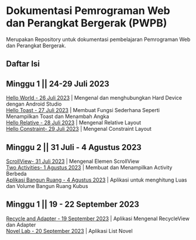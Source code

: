 # Dokumentasi Pemrograman Web dan Perangkat Bergerak (PWPB)
Merupakan Repository untuk dokumentasi pembelajaran Pemrograman Web dan Perangkat Bergerak.

## Daftar Isi

## Minggu 1 || 24-29 Juli 2023
[Hello World - 26 Juli 2023](DivanandaFirstApplication) | Mengenal dan menghubungkan Hard Device dengan Android Studio<br>
[Hello Toast - 27 Juli 2023](HelloToast) | Membuat Fungsi Sederhana Seperti Menampilkan Toast dan Menambah Angka <br>
[Hello Relative - 28 Juli 2023](HelloRelative) | Mengenal Relative Layout<br>
[Hello Constraint- 29 Juli 2023](HelloConstrain) | Mengenal Constraint Layout<br>

## Minggu 2 || 31 Juli - 4 Agustus 2023
[ScrollView- 31 Juli 2023](DivanandaScrolling) | Mengenal Elemen ScrollView<br>
[Two Activities- 1 Agustus 2023](TwoActivity) | Membuat dan Menampilkan Activity Berbeda<br>
[Aplikasi Bangun Ruang - 4 Agustus 2023](ProjectBangunRuang) | Aplikasi untuk menghitung Luas dan Volume Bangun Ruang Kubus<br>

## Minggu 1 || 19 - 22 September 2023
[Recycle and Adapter - 19 September 2023](DivanandaApplication) | Aplikasi Mengenal RecycleView dan Adapter<br>
[Novel Lab - 20 September 2023](NovelLab) | Aplikasi List Novel<br>
